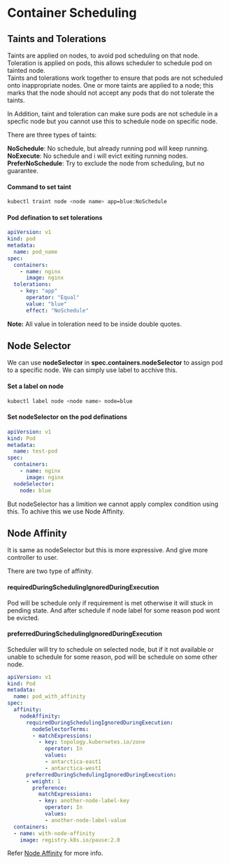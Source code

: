 # Container Scheduling

## Taints and Tolerations

Taints are applied on nodes, to avoid pod scheduling on that node. Toleration is applied on pods, this allows scheduler to schedule pod on tainted node.<br />
Taints and tolerations work together to ensure that pods are not scheduled onto inappropriate nodes. One or more taints are applied to a node; this marks that the node should not accept any pods that do not tolerate the taints.<br />

In Addition, taint and toleration can make sure pods are not schedule in a specfic node but you cannot use this to schedule node on specific node.  

There are three types of taints:<br />

**NoSchedule**: No schedule, but already running pod will keep running.<br />
**NoExecute**:  No schedule and i will evict exiting running nodes.<br />
**PreferNoSchedule**: Try to exclude the node from scheduling, but no guarantee. <br />

#### Command to set taint

```bash
kubectl traint node <node name> app=blue:NoSchedule
```

#### Pod defination to set tolerations

```yaml
apiVersion: v1
kind: pod
metadata:
  name: pod_name
spec:
  containers:
    - name: nginx
      image: nginx
  tolerations:
    - key: "app"
      operator: "Equal"
      value: "blue"
      effect: "NoSchedule"
```

**Note:** All value in toleration need to be inside double quotes. 


## Node Selector

We can use **nodeSelector** in **spec.containers.nodeSelector** to assign pod to a specific node. We can simply use label to acchive this.


#### Set a label on node

```bash
kubectl label node <node name> node=blue
```

#### Set nodeSelector on the pod definations

```yaml
apiVersion: v1
kind: Pod
metadata:
  name: test-pod
spec:
  containers:
    - name: nginx
      image: nginx
  nodeSelector:
    node: blue
```

But nodeSelector has a limition we cannot apply complex condition using this. To achive this we use Node Affinity.


## Node Affinity

It is same as nodeSelector but this is more expressive. And give more controller to user.<br/>

There are two type of affinity.

#### requiredDuringSchedulingIgnoredDuringExecution

Pod will be schedule only if requirement is met otherwise it will stuck in pending state. And after schedule if node label for some reason pod wont be evicted.

#### preferredDuringSchedulingIgnoredDuringExecution

Scheduler will try to schedule on selected node, but if it not available or unable to schedule for some reason, pod will be schedule on some other node.


```yaml
apiVersion: v1
kind: Pod
metadata:
  name: pod_with_affinity
spec:
  affinity:
    nodeAffinity:
      requiredDuringSchedulingIgnoredDuringExecution:
        nodeSelectorTerms:
        - matchExpressions:
          - key: topology.kubernetes.io/zone
            operator: In
            values:
            - antarctica-east1
            - antarctica-west1
      preferredDuringSchedulingIgnoredDuringExecution:
      - weight: 1
        preference:
          matchExpressions:
          - key: another-node-label-key
            operator: In
            values:
            - another-node-label-value
  containers:
  - name: with-node-affinity
    image: registry.k8s.io/pause:2.0
```

Refer [Node Affinity](https://kubernetes.io/docs/concepts/scheduling-eviction/assign-pod-node/#node-affinity) for more info. 